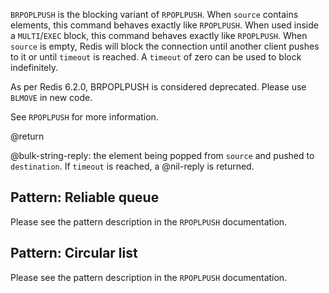 `BRPOPLPUSH` is the blocking variant of `RPOPLPUSH`.
When `source` contains elements, this command behaves exactly like `RPOPLPUSH`.
When used inside a `MULTI`/`EXEC` block, this command behaves exactly like `RPOPLPUSH`.
When `source` is empty, Redis will block the connection until another client
pushes to it or until `timeout` is reached.
A `timeout` of zero can be used to block indefinitely.

As per Redis 6.2.0, BRPOPLPUSH is considered deprecated. Please use `BLMOVE` in
new code.

See `RPOPLPUSH` for more information.

@return

@bulk-string-reply: the element being popped from `source` and pushed to `destination`.
If `timeout` is reached, a @nil-reply is returned.

## Pattern: Reliable queue

Please see the pattern description in the `RPOPLPUSH` documentation.

## Pattern: Circular list

Please see the pattern description in the `RPOPLPUSH` documentation.
